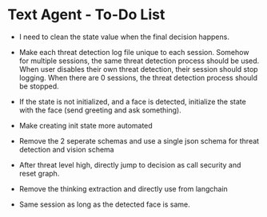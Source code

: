 # Text Agent - To-Do List

- I need to clean the state value when the final decision happens.

- Make each threat detection log file unique to each session. Somehow for multiple sessions, the same threat detection process should be used. When user disables their own threat detection, their session should stop logging. When there are 0 sessions, the threat detection process should be stopped.

- If the state is not initialized, and a face is detected, initialize the state with the face (send greeting and ask something).

- Make creating init state more automated

- Remove the 2 seperate schemas and use a single json schema for threat detection and vision schema

- After threat level high, directly jump to decision as call security and reset graph.

- Remove the thinking extraction and directly use from langchain

- Same session as long as the detected face is same.
